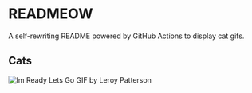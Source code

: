 # READMEOW

A self-rewriting README powered by GitHub Actions to display cat gifs.

## Cats

![Im Ready Lets Go GIF by Leroy Patterson](https://media1.giphy.com/media/CjmvTCZf2U3p09Cn0h/200.gif?cid=9acd02dahtj978n2dggd5nx9qa38ank1p3jk7kn1m9xsk7c3&ep=v1_gifs_search&rid=200.gif&ct=g)
